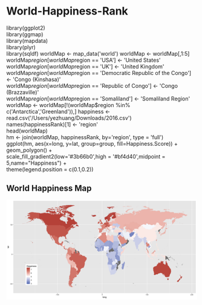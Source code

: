 # World-Happiness-Rank

library(ggplot2)  
library(ggmap)  
library(mapdata)  
library(plyr)  
library(sqldf) 
worldMap <- map_data('world') 
worldMap <- worldMap[,1:5]  
worldMap$region[worldMap$region == 'USA'] <- 'United States'  
worldMap$region[worldMap$region == 'UK'] <- 'United Kingdom'  
worldMap$region[worldMap$region == 'Democratic Republic of the Congo'] <- 'Congo (Kinshasa)'  
worldMap$region[worldMap$region == 'Republic of Congo'] <- 'Congo (Brazzaville)'  
worldMap$region[worldMap$region == 'Somaliland'] <- 'Somaliland Region'  
worldMap <- worldMap[!(worldMap$region %in% c('Antarctica','Greenland')),]
happiness <- read.csv('/Users/yezhuang/Downloads/2016.csv')  
names(happinessRank)[1] <- 'region'  
head(worldMap)  
hm <- join(worldMap, happinessRank, by='region', type = 'full')  
ggplot(hm, aes(x=long, y=lat, group=group, fill=Happiness.Score)) +   
  geom_polygon() +  
  scale_fill_gradient2(low='#3b66b0',high = '#bf4d40',midpoint = 5,name="Happiness") +  
  theme(legend.position = c(0.1,0.2)) 
  
  ## World Happiness Map
  ![map](https://github.com/Guangtufan/World-Happiness-Rank/blob/master/World%20Happiness.png)
